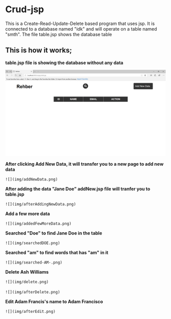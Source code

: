 # Crud-jsp

This is a Create-Read-Update-Delete based program that uses jsp. It is connected to a database named "idk" and will operate on a table named "smth".
The file table.jsp shows the database table 


## This is how it works;

 **table.jsp file is showing the database without any data**
  
   ![](img/blank.png)
  
  
  **After clicking Add New Data, it will transfer you to a new page to add new data**
  
    ![](img/addNewData.png)
  
  **After adding the data "Jane Doe" addNew.jsp file will tranfer you to table.jsp**
  
    ![](img/afterAddingNewData.png)
  
  **Add a few more data**
  
    ![](img/addedFewMoreData.png)
  
  **Searched "Doe" to find Jane Doe in the table**
  
    ![](img/searchedDOE.png)
  
  **Searched "am" to find words that has "am" in it**
  
    ![](img/searched-AM-.png)
  
  **Delete Ash Williams**
  
    ![](img/delete.png)
  
    ![](img/afterDelete.png)
  
  **Edit Adam Francis's name to Adam Francisco**
  
    ![](img/afterEdit.png)

